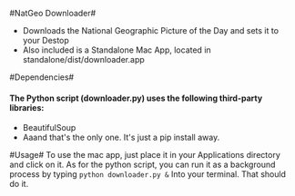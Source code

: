 #NatGeo Downloader#

* Downloads the National Geographic Picture of the Day and sets it to your Destop  
* Also included is a Standalone Mac App, located in standalone/dist/downloader.app

#Dependencies#
#### The Python script (downloader.py) uses the following third-party libraries: ####
* BeautifulSoup
* Aaand that's the only one. It's just a pip install away.


#Usage#
To use the mac app, just place it in your Applications directory and click on it. As for the python script, you can run it as a background process by typing
`python downloader.py &` Into your terminal. That should do it.
